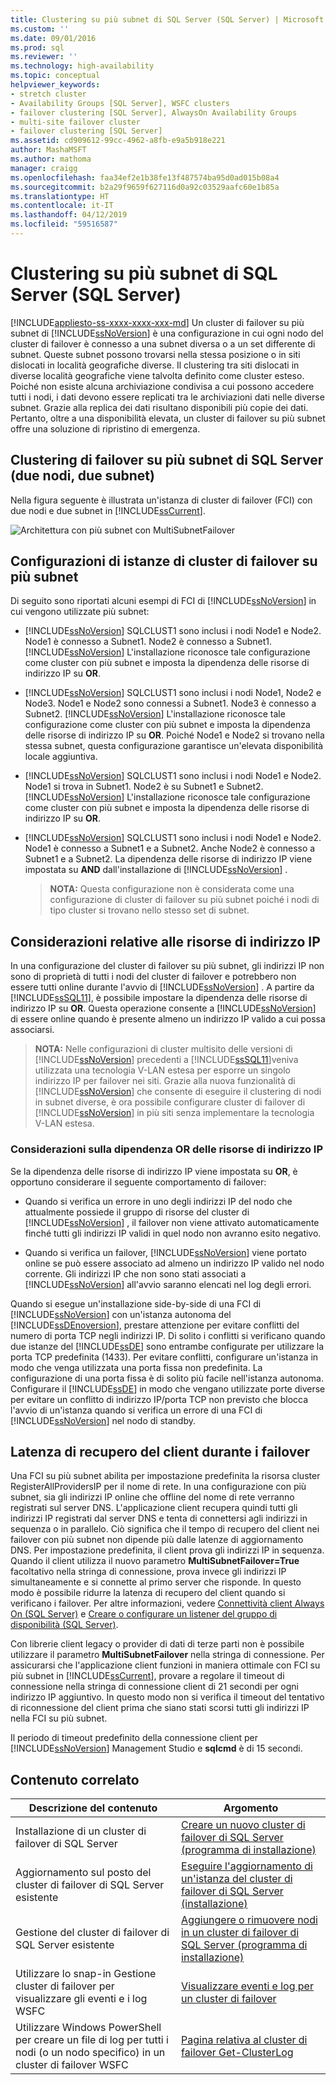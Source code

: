 ```yaml
---
title: Clustering su più subnet di SQL Server (SQL Server) | Microsoft Docs
ms.custom: ''
ms.date: 09/01/2016
ms.prod: sql
ms.reviewer: ''
ms.technology: high-availability
ms.topic: conceptual
helpviewer_keywords:
- stretch cluster
- Availability Groups [SQL Server], WSFC clusters
- failover clustering [SQL Server], AlwaysOn Availability Groups
- multi-site failover cluster
- failover clustering [SQL Server]
ms.assetid: cd909612-99cc-4962-a8fb-e9a5b918e221
author: MashaMSFT
ms.author: mathoma
manager: craigg
ms.openlocfilehash: faa34ef2e1b38fe13f487574ba95d0ad015b08a4
ms.sourcegitcommit: b2a29f9659f627116d0a92c03529aafc60e1b85a
ms.translationtype: HT
ms.contentlocale: it-IT
ms.lasthandoff: 04/12/2019
ms.locfileid: "59516587"
---
```

# <a name="sql-server-multi-subnet-clustering-sql-server"></a>Clustering su più subnet di SQL Server (SQL Server)
[!INCLUDE[appliesto-ss-xxxx-xxxx-xxx-md](../../../includes/appliesto-ss-xxxx-xxxx-xxx-md.md)]
  Un cluster di failover su più subnet di [!INCLUDE[ssNoVersion](../../../includes/ssnoversion-md.md)] è una configurazione in cui ogni nodo del cluster di failover è connesso a una subnet diversa o a un set differente di subnet. Queste subnet possono trovarsi nella stessa posizione o in siti dislocati in località geografiche diverse. Il clustering tra siti dislocati in diverse località geografiche viene talvolta definito come cluster esteso. Poiché non esiste alcuna archiviazione condivisa a cui possono accedere tutti i nodi, i dati devono essere replicati tra le archiviazioni dati nelle diverse subnet. Grazie alla replica dei dati risultano disponibili più copie dei dati. Pertanto, oltre a una disponibilità elevata, un cluster di failover su più subnet offre una soluzione di ripristino di emergenza.  
  
   
##  <a name="VisualElement"></a> Clustering di failover su più subnet di SQL Server (due nodi, due subnet)  
 Nella figura seguente è illustrata un'istanza di cluster di failover (FCI) con due nodi e due subnet in [!INCLUDE[ssCurrent](../../../includes/sscurrent-md.md)].  
  
 ![Architettura con più subnet con MultiSubnetFailover](../../../sql-server/failover-clusters/windows/media/multi-subnet-architecture-withmultisubnetfailoverparam.png "Architettura con più subnet con MultiSubnetFailover")  
  
  
##  <a name="Configurations"></a> Configurazioni di istanze di cluster di failover su più subnet  
 Di seguito sono riportati alcuni esempi di FCI di [!INCLUDE[ssNoVersion](../../../includes/ssnoversion-md.md)] in cui vengono utilizzate più subnet:  
  
-   [!INCLUDE[ssNoVersion](../../../includes/ssnoversion-md.md)] SQLCLUST1 sono inclusi i nodi Node1 e Node2. Node1 è connesso a Subnet1. Node2 è connesso a Subnet1. [!INCLUDE[ssNoVersion](../../../includes/ssnoversion-md.md)] L'installazione riconosce tale configurazione come cluster con più subnet e imposta la dipendenza delle risorse di indirizzo IP su **OR**.  
  
-   [!INCLUDE[ssNoVersion](../../../includes/ssnoversion-md.md)] SQLCLUST1 sono inclusi i nodi Node1, Node2 e Node3. Node1 e Node2 sono connessi a Subnet1. Node3 è connesso a Subnet2. [!INCLUDE[ssNoVersion](../../../includes/ssnoversion-md.md)] L'installazione riconosce tale configurazione come cluster con più subnet e imposta la dipendenza delle risorse di indirizzo IP su **OR**. Poiché Node1 e Node2 si trovano nella stessa subnet, questa configurazione garantisce un'elevata disponibilità locale aggiuntiva.  
  
-   [!INCLUDE[ssNoVersion](../../../includes/ssnoversion-md.md)] SQLCLUST1 sono inclusi i nodi Node1 e Node2. Node1 si trova in Subnet1. Node2 è su Subnet1 e Subnet2. [!INCLUDE[ssNoVersion](../../../includes/ssnoversion-md.md)] L'installazione riconosce tale configurazione come cluster con più subnet e imposta la dipendenza delle risorse di indirizzo IP su **OR**.  
  
-   [!INCLUDE[ssNoVersion](../../../includes/ssnoversion-md.md)] SQLCLUST1 sono inclusi i nodi Node1 e Node2. Node1 è connesso a Subnet1 e a Subnet2. Anche Node2 è connesso a Subnet1 e a Subnet2. La dipendenza delle risorse di indirizzo IP viene impostata su **AND** dall'installazione di [!INCLUDE[ssNoVersion](../../../includes/ssnoversion-md.md)] .  
  
    > **NOTA:** Questa configurazione non è considerata come una configurazione di cluster di failover su più subnet poiché i nodi di tipo cluster si trovano nello stesso set di subnet.  
  
##  <a name="ComponentsAndConcepts"></a> Considerazioni relative alle risorse di indirizzo IP  
 In una configurazione del cluster di failover su più subnet, gli indirizzi IP non sono di proprietà di tutti i nodi del cluster di failover e potrebbero non essere tutti online durante l'avvio di [!INCLUDE[ssNoVersion](../../../includes/ssnoversion-md.md)] . A partire da [!INCLUDE[ssSQL11](../../../includes/sssql11-md.md)], è possibile impostare la dipendenza delle risorse di indirizzo IP su **OR**. Questa operazione consente a [!INCLUDE[ssNoVersion](../../../includes/ssnoversion-md.md)] di essere online quando è presente almeno un indirizzo IP valido a cui possa associarsi.  
  
> **NOTA:** Nelle configurazioni di cluster multisito delle versioni di [!INCLUDE[ssNoVersion](../../../includes/ssnoversion-md.md)] precedenti a [!INCLUDE[ssSQL11](../../../includes/sssql11-md.md)]veniva utilizzata una tecnologia V-LAN estesa per esporre un singolo indirizzo IP per failover nei siti. Grazie alla nuova funzionalità di [!INCLUDE[ssNoVersion](../../../includes/ssnoversion-md.md)] che consente di eseguire il clustering di nodi in subnet diverse, è ora possibile configurare cluster di failover di [!INCLUDE[ssNoVersion](../../../includes/ssnoversion-md.md)] in più siti senza implementare la tecnologia V-LAN estesa.  
  
### <a name="ip-address-resource-or-dependency-considerations"></a>Considerazioni sulla dipendenza OR delle risorse di indirizzo IP  
 Se la dipendenza delle risorse di indirizzo IP viene impostata su **OR**, è opportuno considerare il seguente comportamento di failover:  
  
-   Quando si verifica un errore in uno degli indirizzi IP del nodo che attualmente possiede il gruppo di risorse del cluster di [!INCLUDE[ssNoVersion](../../../includes/ssnoversion-md.md)] , il failover non viene attivato automaticamente finché tutti gli indirizzi IP validi in quel nodo non avranno esito negativo.  
  
-   Quando si verifica un failover, [!INCLUDE[ssNoVersion](../../../includes/ssnoversion-md.md)] viene portato online se può essere associato ad almeno un indirizzo IP valido nel nodo corrente. Gli indirizzi IP che non sono stati associati a [!INCLUDE[ssNoVersion](../../../includes/ssnoversion-md.md)] all'avvio saranno elencati nel log degli errori.  
  
   
 Quando si esegue un'installazione side-by-side di una FCI di [!INCLUDE[ssNoVersion](../../../includes/ssnoversion-md.md)] con un'istanza autonoma del [!INCLUDE[ssDEnoversion](../../../includes/ssdenoversion-md.md)], prestare attenzione per evitare conflitti del numero di porta TCP negli indirizzi IP. Di solito i conflitti si verificano quando due istanze del [!INCLUDE[ssDE](../../../includes/ssde-md.md)] sono entrambe configurate per utilizzare la porta TCP predefinita (1433). Per evitare conflitti, configurare un'istanza in modo che venga utilizzata una porta fissa non predefinita. La configurazione di una porta fissa è di solito più facile nell'istanza autonoma. Configurare il [!INCLUDE[ssDE](../../../includes/ssde-md.md)] in modo che vengano utilizzate porte diverse per evitare un conflitto di indirizzo IP/porta TCP non previsto che blocca l'avvio di un'istanza quando si verifica un errore di una FCI di [!INCLUDE[ssNoVersion](../../../includes/ssnoversion-md.md)] nel nodo di standby.  
  
##  <a name="DNS"></a> Latenza di recupero del client durante i failover  
 Una FCI su più subnet abilita per impostazione predefinita la risorsa cluster RegisterAllProvidersIP per il nome di rete. In una configurazione con più subnet, sia gli indirizzi IP online che offline del nome di rete verranno registrati sul server DNS. L'applicazione client recupera quindi tutti gli indirizzi IP registrati dal server DNS e tenta di connettersi agli indirizzi in sequenza o in parallelo. Ciò significa che il tempo di recupero del client nei failover con più subnet non dipende più dalle latenze di aggiornamento DNS. Per impostazione predefinita, il client prova gli indirizzi IP in sequenza. Quando il client utilizza il nuovo parametro **MultiSubnetFailover=True** facoltativo nella stringa di connessione, prova invece gli indirizzi IP simultaneamente e si connette al primo server che risponde. In questo modo è possibile ridurre la latenza di recupero del client quando si verificano i failover. Per altre informazioni, vedere [Connettività client Always On (SQL Server)](../../../database-engine/availability-groups/windows/always-on-client-connectivity-sql-server.md) e [Creare o configurare un listener del gruppo di disponibilità (SQL Server)](../../../database-engine/availability-groups/windows/create-or-configure-an-availability-group-listener-sql-server.md).  
  
 Con librerie client legacy o provider di dati di terze parti non è possibile utilizzare il parametro **MultiSubnetFailover** nella stringa di connessione. Per assicurarsi che l'applicazione client funzioni in maniera ottimale con FCI su più subnet in [!INCLUDE[ssCurrent](../../../includes/sscurrent-md.md)], provare a regolare il timeout di connessione nella stringa di connessione client di 21 secondi per ogni indirizzo IP aggiuntivo. In questo modo non si verifica il timeout del tentativo di riconnessione del client prima che siano stati scorsi tutti gli indirizzi IP nella FCI su più subnet.  
  
 Il periodo di timeout predefinito della connessione client per [!INCLUDE[ssNoVersion](../../../includes/ssnoversion-md.md)] Management Studio e **sqlcmd** è di 15 secondi.  
  
   
##  <a name="RelatedContent"></a> Contenuto correlato  
  
|Descrizione del contenuto|Argomento|  
|-------------------------|-----------|  
|Installazione di un cluster di failover di SQL Server|[Creare un nuovo cluster di failover di SQL Server (programma di installazione)](../../../sql-server/failover-clusters/install/create-a-new-sql-server-failover-cluster-setup.md)|  
|Aggiornamento sul posto del cluster di failover di SQL Server esistente|[Eseguire l'aggiornamento di un'istanza del cluster di failover di SQL Server &#40;installazione&#41;](../../../sql-server/failover-clusters/windows/upgrade-a-sql-server-failover-cluster-instance-setup.md)|  
|Gestione del cluster di failover di SQL Server esistente|[Aggiungere o rimuovere nodi in un cluster di failover di SQL Server &#40;programma di installazione&#41;](../../../sql-server/failover-clusters/install/add-or-remove-nodes-in-a-sql-server-failover-cluster-setup.md)|  
|Utilizzare lo snap-in Gestione cluster di failover per visualizzare gli eventi e i log WSFC|[Visualizzare eventi e log per un cluster di failover](https://technet.microsoft.com/library/cc772342\(WS.10\).aspx)|  
|Utilizzare Windows PowerShell per creare un file di log per tutti i nodi (o un nodo specifico) in un cluster di failover WSFC|[Pagina relativa al cluster di failover Get-ClusterLog](https://technet.microsoft.com/library/ee461045.aspx)|  
  

  
  
